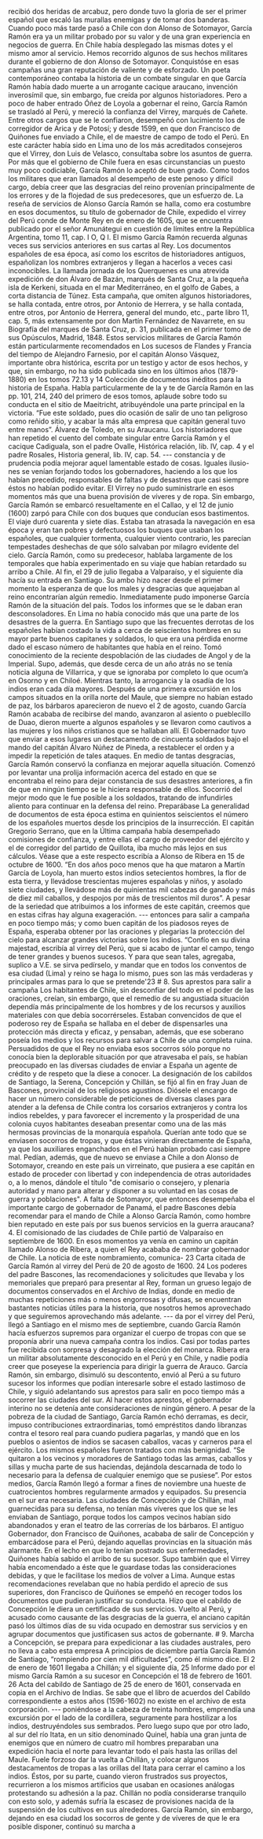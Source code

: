 recibió dos heridas de arcabuz, pero donde tuvo la gloria de ser el primer español que escaló las murallas enemigas y de tomar dos banderas. Cuando poco más tarde pasó a Chile con don Alonso de Sotomayor, García Ramón era ya un militar probado por su valor y de una gran experiencia en negocios de guerra. En Chile había desplegado las mismas dotes y el mismo amor al servicio. Hemos recorrido algunos de sus hechos militares durante el gobierno de don Alonso de Sotomayor. Conquistóse en esas campañas una gran reputación de valiente y de esforzado. Un poeta contemporáneo contaba la historia de un combate singular en que García Ramón había dado muerte a un arrogante cacique araucano, invención inverosímil que, sin embargo, fue creída por algunos historiadores. Pero a poco de haber entrado Óñez de Loyola a gobernar el reino, García Ramón se trasladó al Perú, y mereció la confianza del Virrey, marqués de Cañete. Entre otros cargos que se le confiaron, desempeñó con lucimiento los de corregidor de Arica y de Potosí; y desde 1599, en que don Francisco de Quiñones fue enviado a Chile, el de maestre de campo de todo el Perú. En este carácter había sido en Lima uno de los más acreditados consejeros que el Virrey, don Luis de Velasco, consultaba sobre los asuntos de guerra. Por más que el gobierno de Chile fuera en esas circunstancias un puesto muy poco codiciable, García Ramón lo aceptó de buen grado. Como todos los militares que eran llamados al desempeño de este penoso y difícil cargo, debía creer que las desgracias del reino provenían principalmente de los errores y de la flojedad de sus predecesores, que un esfuerzo de. La reseña de servicios de Alonso García Ramón se halla, como era costumbre en esos documentos, su título de gobernador de Chile, expedido el virrey del Perú conde de Monte Rey en de enero de 1605, que se encuentra publicado por el señor Amunátegui en cuestión de límites entre la República Argentina, tomo 11, cap. I O, Q I. El mismo García Ramón recuerda algunas veces sus servicios anteriores en sus cartas al Rey. Los documentos españoles de esa época, así como los escritos de historiadores antiguos, españolizan los nombres extranjeros y llegan a hacerlos a veces casi inconocibles. La llamada jornada de los Querquenes es una atrevida expedición de don Álvaro de Bazán, marqués de Santa Cruz, a la pequeña isla de Kerkeni, situada en el mar Mediterráneo, en el golfo de Gabes, a corta distancia de Túnez. Esta campaña, que omiten algunos historiadores, se halla contada, entre otros, por Antonio de Herrera, y se halla contada, entre otros, por Antonio de Herrera, general del mundo, etc., parte libro 11, cap. 5, más extensamente por don Martín Fernández de Navarrete, en su Biografía del marques de Santa Cruz, p. 31, publicada en el primer tomo de sus Opúsculos, Madrid, 1848. Estos servicios militares de García Ramón están particularmente recomendados en Los sucesos de Flandes y Francia del tiempo de Alejandro Farnesio, por el capitán Alonso Vásquez, importante obra histórica, escrita por un testigo y actor de esos hechos, y que, sin embargo, no ha sido publicada sino en los últimos años (1879-1880) en los tomos 72.13 y 14 Colección de documentos inéditos para la historia de España. Habla particularmente de la y te de García Ramón en las pp. 101, 214, 240 del primero de esos tomos, aplaude sobre todo su conducta en el sitio de Maeitricht, atribuyéndole una parte principal en la victoria. “Fue este soldado, pues dio ocasión de salir de uno tan peligroso como reñido sitio, y acabar la más alta empresa que capitán general tuvo entre manos”. Álvarez de Toledo, en su Araucanu. Los historiadores que han repetido el cuento del combate singular entre García Ramón y el cacique Cadiguala, son el padre Ovalle, Histórica relación, lib. IV, cap. 4 y el padre Rosales, Historia general, lib. IV, cap. 54. --- constancia y de prudencia podía mejorar aquel lamentable estado de cosas. Iguales ilusio- nes se venían forjando todos los gobernadores, haciendo a los que los habían precedido, responsables de faltas y de desastres que casi siempre éstos no habían podido evitar. El Virrey no pudo suministrarle en esos momentos más que una buena provisión de víveres y de ropa. Sin embargo, García Ramón se embarcó resueltamente en el Callao, y el 12 de junio (1600) zarpó para Chile con dos buques que conducían esos bastimentos. El viaje duró cuarenta y siete días. Estaba tan atrasada la navegación en esa época y eran tan pobres y defectuosos los buques que usaban los españoles, que cualquier tormenta, cualquier viento contrario, les parecían tempestades deshechas de que sólo salvaban por milagro evidente del cielo. García Ramón, como su predecesor, hablaba largamente de los temporales que había experimentado en su viaje que habían retardado su arribo a Chile. Al fin, el 29 de julio llegaba a Valparaíso, y el siguiente día hacía su entrada en Santiago. Su ambo hizo nacer desde el primer momento la esperanza de que los males y desgracias que aquejaban al reino encontrarían algún remedio. Inmediatamente pudo imponerse García Ramón de la situación del país. Todos los informes que se le daban eran desconsoladores. En Lima no había conocido más que una parte de los desastres de la guerra. En Santiago supo que las frecuentes derrotas de los españoles habían costado la vida a cerca de seiscientos hombres en su mayor parte buenos capitanes y soldados, lo que era una pérdida enorme dado el escaso número de habitantes que había en el reino. Tomó conocimiento de la reciente despoblación de las ciudades de Angol y de la Imperial. Supo, además, que desde cerca de un año atrás no se tenía noticia alguna de Villarrica, y que se ignoraba por completo lo que ocum’a en Osorno y en Chiloé. Mientras tanto, la arrogancia y la osadía de los indios eran cada día mayores. Después de una primera excursión en los campos situados en la orilla norte del Maule, que siempre no habían estado de paz, los bárbaros aparecieron de nuevo el 2 de agosto, cuando García Ramón acababa de recibirse del mando, avanzaron al asiento o pueblecillo de Duao, dieron muerte a algunos españoles y se llevaron como cautivos a las mujeres y los niños cristianos que se hallaban allí. El Gobernador tuvo que enviar a esos lugares un destacamento de cincuenta soldados bajo el mando del capitán Álvaro Núñez de Pineda, a restablecer el orden y a impedir la repetición de tales ataques. En medio de tantas desgracias, García Ramón conservó la confianza en mejorar aquella situación. Comenzó por levantar una prolija información acerca del estado en que se encontraba el reino para dejar constancia de sus desastres anteriores, a fin de que en ningún tiempo se le hiciera responsable de ellos. Socorrió del mejor modo que le fue posible a los soldados, tratando de infundirles aliento para continuar en la defensa del reino. Preparábase La generalidad de documentos de esta época estima en quinientos seiscientos el número de los españoles muertos desde los principios de la insurrección. El capitán Gregorio Serrano, que en la Última campaña había desempeñado comisiones de confianza, y entre ellas el cargo de proveedor del ejército y el de corregidor del partido de Quillota, iba mucho más lejos en sus cálculos. Véase que a este respecto escribía a Alonso de Ribera en 15 de octubre de 1600. “En dos años poco menos que ha que mataron a Martín García de Loyola, han muerto estos indios setecientos hombres, la flor de esta tierra, y Ilevádose trescientas mujeres españolas y niños, y asolado siete ciudades, y Ilevádose más de quinientas mil cabezas de ganado y más de diez mil caballos, y despojos por más de trescientos mil duros”. A pesar de la seriedad que atribuimos a los informes de este capitán, creemos que en estas cifras hay alguna exageración. --- entonces para salir a campaña en poco tiempo más; y como buen capitán de los piadosos reyes de España, esperaba obtener por las oraciones y plegarias la protección del cielo para alcanzar grandes victorias sobre los indios. “Confío en su divina majestad, escribía al virrey del Perú, que si acabo de juntar el campo, tengo de tener grandes y buenos sucesos. Y para que sean tales, agregaba, suplico a V.E. se sirva pedírselo, y mandar que en todos los conventos de esa ciudad (Lima) y reino se haga lo mismo, pues son las más verdaderas y principales armas para lo que se pretende'23 # 8. Sus aprestos para salir a campaña Los habitantes de Chile, sin desconfiar del todo en el poder de las oraciones, creían, sin embargo, que el remedio de su angustiada situación dependía más principalmente de los hombres y de los recursos y auxilios materiales con que debía socorrérseles. Estaban convencidos de que el poderoso rey de España se hallaba en el deber de dispensarles una protección más directa y eficaz, y pensaban, además, que ese soberano poseía los medios y los recursos para salvar a Chile de una completa ruina. Persuadidos de que el Rey no enviaba esos socorros sólo porque no conocía bien la deplorable situación por que atravesaba el país, se habían preocupado en las diversas ciudades de enviar a España un agente de crédito y de respeto que la diese a conocer. La designación de los cabildos de Santiago, la Serena, Concepción y Chillán, se fijó al fin en fray Juan de Bascones, provincial de los religiosos agustinos. Diósele el encargo de hacer un número considerable de peticiones de diversas clases para atender a la defensa de Chile contra los corsarios extranjeros y contra los indios rebeldes, y para favorecer el incremento y la prosperidad de una colonia cuyos habitantes deseaban presentar como una de las más hermosas provincias de la monarquía española. Querían ante todo que se enviasen socorros de tropas, y que éstas vinieran directamente de España, ya que los auxiliares enganchados en el Perú habían probado casi siempre mal. Pedían, además, que de nuevo se enviase a Chile a don Alonso de Sotomayor, creando en este país un virreinato, que pusiera a ese capitán en estado de proceder con libertad y con independencia de otras autoridades o, a lo menos, dándole el título "de comisario o consejero, y plenaria autoridad y mano para alterar y disponer a su voluntad en las cosas de guerra y poblaciones". A falta de Sotomayor, que entonces desempeñaba el importante cargo de gobernador de Panamá, el padre Bascones debía recomendar para el mando de Chile a Alonso García Ramón, como hombre bien reputado en este país por sus buenos servicios en la guerra araucana?4. El comisionado de las ciudades de Chile partió de Valparaíso en septiembre de 1600. En esos momentos ya venía en camino un capitán llamado Alonso de Ribera, a quien el Rey acababa de nombrar gobernador de Chile. La noticia de este nombramiento, comunica- 23 Carta citada de García Ramón al virrey del Perú de 20 de agosto de 1600. 24 Los poderes del padre Bascones, las recomendaciones y solicitudes que llevaba y los memoriales que preparó para presentar al Rey, forman un grueso legajo de documentos conservados en el Archivo de Indias, donde en medio de muchas repeticiones más o menos engorrosas y difusas, se encuentran bastantes noticias útiles para la historia, que nosotros hemos aprovechado y que seguiremos aprovechando más adelante. --- da por el virrey del Perú, llegó a Santiago en el mismo mes de septiembre, cuando García Ramón hacía esfuerzos supremos para organizar el cuerpo de tropas con que se proponía abrir una nueva campaña contra los indios. Casi por todas partes fue recibida con sorpresa y desagrado la elección del monarca. Ribera era un militar absolutamente desconocido en el Perú y en Chile, y nadie podía creer que poseyese la experiencia para dirigir la guerra de Arauco. García Ramón, sin embargo, disimuló su descontento, envió al Perú a su futuro sucesor los informes que podían interesarle sobre el estado lastimoso de Chile, y siguió adelantando sus aprestos para salir en poco tiempo más a socorrer las ciudades del sur. Al hacer estos aprestos, el gobernador interino no se detenía ante consideraciones de ningún género. A pesar de la pobreza de la ciudad de Santiago, García Ramón echó derramas, es decir, impuso contribuciones extraordinarias, tomó empréstitos dando libranzas contra el tesoro real para cuando pudiera pagarlas, y mandó que en los pueblos o asientos de indios se sacasen caballos, vacas y carneros para el ejército. Los mismos españoles fueron tratados con más benignidad. “Se quitaron a los vecinos y moradores de Santiago todas las armas, caballos y sillas y mucha parte de sus haciendas, dejándola descarnada de todo lo necesario para la defensa de cualquier enemigo que se pusiese”. Por estos medios, García Ramón llegó a formar a fines de noviembre una hueste de cuatrocientos hombres regularmente armados y equipados. Su presencia en el sur era necesaria. Las ciudades de Concepción y de Chillán, mal guarnecidas para su defensa, no tenían más víveres que los que se les enviaban de Santiago, porque todos los campos vecinos habían sido abandonados y eran el teatro de las correrías de los bárbaros. El antiguo Gobernador, don Francisco de Quiñones, acababa de salir de Concepción y embarcádose para el Perú, dejando aquellas provincias en la situación más alarmante. En el lecho en que lo tenían postrado sus enfermedades, Quiñones había sabido el arribo de su sucesor. Supo también que el Virrey había encomendado a éste que le guardase todas las consideraciones debidas, y que le facilitase los medios de volver a Lima. Aunque estas recomendaciones revelaban que no había perdido el aprecio de sus superiores, don Francisco de Quiñones se empeñó en recoger todos los documentos que pudieran justificar su conducta. Hizo que el cabildo de Concepción le diera un certificado de sus servicios. Vuelto al Perú, y acusado como causante de las desgracias de la guerra, el anciano capitán pasó los últimos días de su vida ocupado en demostrar sus servicios y en agrupar documentos que justificasen sus actos de gobernante. # 9. Marcha a Concepción, se prepara para expedicionar a las ciudades australes, pero no lleva a cabo esta empresa A principios de diciembre partía García Ramón de Santiago, “rompiendo por cien mil dificultades”, como él mismo dice. El 2 de enero de 1601 llegaba a Chillán; y el siguiente día, 25 Informe dado por el mismo García Ramón a su sucesor en Concepción el 18 de febrero de 1601. 26 Acta del cabildo de Santiago de 25 de enero de 1601, conservada en copia en el Archivo de Indias. Se sabe que el libro de acuerdos del Cabildo correspondiente a estos años (1596-1602) no existe en el archivo de esta corporación. --- poniéndose a la cabeza de treinta hombres, emprendía una excursión por el lado de la cordillera, seguramente para hostilizar a los indios, destruyéndoles sus sembrados. Pero luego supo que por otro lado, al sur del río Itata, en un sitio denominado Quinel, había una gran junta de enemigos que en número de cuatro mil hombres preparaban una expedición hacia el norte para levantar todo el país hasta las orillas del Maule. Fuele forzoso dar la vuelta a Chillán, y colocar algunos destacamentos de tropas a las orillas del Itata para cerrar el camino a los indios. Éstos, por su parte, cuando vieron frustrados sus proyectos, recurrieron a los mismos artificios que usaban en ocasiones análogas protestando su adhesión a la paz. Chillán no podía considerarse tranquilo con esto solo, y además sufría la escasez de provisiones nacida de la suspensión de los cultivos en sus alrededores. García Ramón, sin embargo, dejando en esa ciudad los socorros de gente y de víveres de que le era posible disponer, continuó su marcha a